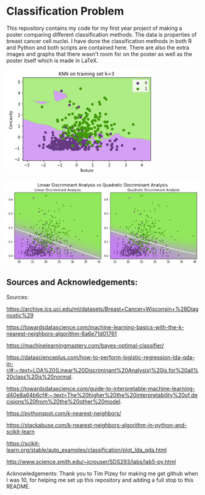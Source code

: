 # Classification Problem
This repository contains my code for my first year project of making a poster comparing different classification methods.
The data is properties of breast cancer cell nuclei. I have done the classification methods in both R and Python and both scripts are contained here. There are also the extra images and graphs that there wasn't room for on the poster as well as the poster itself which is made in LaTeX.



![](knnkis3.png)

![](LDAQDA3.png)


## Sources and Acknowledgements:
Sources:

https://archive.ics.uci.edu/ml/datasets/Breast+Cancer+Wisconsin+%28Diagnostic%29

https://towardsdatascience.com/machine-learning-basics-with-the-k-nearest-neighbors-algorithm-6a6e71d01761

https://machinelearningmastery.com/bayes-optimal-classifier/

https://datascienceplus.com/how-to-perform-logistic-regression-lda-qda-in-r/#:~:text=LDA%20(Linear%20Discriminant%20Analysis)%20is,for%20all%20class%20is%20normal.

https://towardsdatascience.com/guide-to-interpretable-machine-learning-d40e8a64b6cf#:~:text=The%20higher%20the%20interpretability%20of,decisions%20from%20the%20other%20model.

https://pythonspot.com/k-nearest-neighbors/

https://stackabuse.com/k-nearest-neighbors-algorithm-in-python-and-scikit-learn

https://scikit-learn.org/stable/auto_examples/classification/plot_lda_qda.html

http://www.science.smith.edu/~jcrouser/SDS293/labs/lab5-py.html

Acknowledgements:
Thank you to Tim Pizey for making me get github when I was 10, for helping me set up this repository and adding a full stop to this README.
